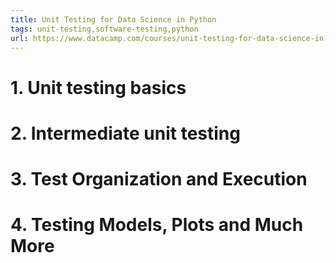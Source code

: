 ```yaml
---
title: Unit Testing for Data Science in Python
tags: unit-testing,software-testing,python
url: https://www.datacamp.com/courses/unit-testing-for-data-science-in-python
---
```


# 1. Unit testing basics


# 2. Intermediate unit testing


# 3. Test Organization and Execution


# 4. Testing Models, Plots and Much More


